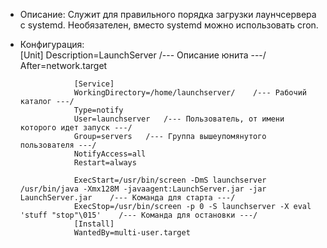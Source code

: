 + Описание: Служит для правильного порядка загрузки лаунчсервера с systemd. Необязателен, вместо systemd можно использовать cron.
+ Конфигурация:   
                  [Unit]
                  Description=LaunchServer    /--- Описание юнита ---/
                  After=network.target

                  [Service]
                  WorkingDirectory=/home/launchserver/    /--- Рабочий каталог ---/
                  Type=notify
                  User=launchserver   /--- Пользователь, от имени которого идет запуск ---/
                  Group=servers   /--- Группа вышеупомянутого пользователя ---/
                  NotifyAccess=all
                  Restart=always    

                  ExecStart=/usr/bin/screen -DmS launchserver /usr/bin/java -Xmx128M -javaagent:LaunchServer.jar -jar   LaunchServer.jar    /--- Команда для старта ---/
                  ExecStop=/usr/bin/screen -p 0 -S launchserver -X eval 'stuff "stop"\015'    /--- Команда для остановки ---/
                  [Install]
                  WantedBy=multi-user.target
